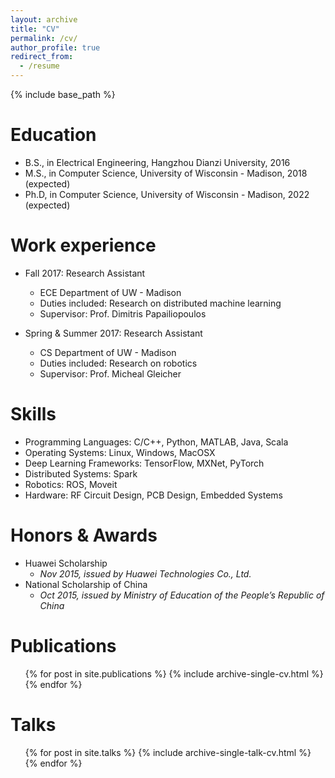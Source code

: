 ```yaml
---
layout: archive
title: "CV"
permalink: /cv/
author_profile: true
redirect_from:
  - /resume
---
```


{% include base_path %}

Education
======
* B.S., in Electrical Engineering, Hangzhou Dianzi University, 2016
* M.S., in Computer Science, University of Wisconsin - Madison, 2018 (expected)
* Ph.D, in Computer Science, University of Wisconsin - Madison, 2022 (expected)

Work experience
======
* Fall 2017: Research Assistant
  * ECE Department of UW - Madison
  * Duties included: Research on distributed machine learning
  * Supervisor: Prof. Dimitris Papailiopoulos

* Spring & Summer 2017: Research Assistant
  * CS Department of UW - Madison
  * Duties included: Research on robotics
  * Supervisor: Prof. Micheal Gleicher
  
Skills
======
* Programming Languages:
  C/C++, Python, MATLAB, Java, Scala
* Operating Systems:
  Linux, Windows, MacOSX
* Deep Learning Frameworks:
  TensorFlow, MXNet, PyTorch
* Distributed Systems:
  Spark
* Robotics:
  ROS, Moveit
* Hardware:
  RF Circuit Design, PCB Design, Embedded Systems

Honors & Awards
======
* Huawei Scholarship
  * *Nov 2015, issued by Huawei Technologies Co., Ltd.*
* National Scholarship of China
  * *Oct 2015, issued by Ministry of Education of the People’s Republic of China*

Publications
======
  <ul>{% for post in site.publications %}
    {% include archive-single-cv.html %}
  {% endfor %}</ul>
  
Talks
======
  <ul>{% for post in site.talks %}
    {% include archive-single-talk-cv.html %}
  {% endfor %}</ul>  
